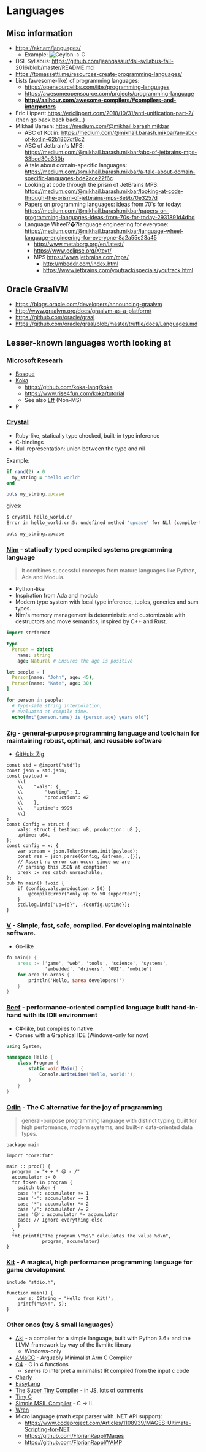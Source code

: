 # Languages

## Misc information

* <https://akr.am/languages/>
  * Example: ![Ceylon -> C](/images/ceylon-to-c.png)
* DSL Syllabus: <https://github.com/jeanqasaur/dsl-syllabus-fall-2016/blob/master/README.md>
* <https://tomassetti.me/resources-create-programming-languages/>
* Lists (awesome-like) of programming languages:
  * <https://opensourcelibs.com/libs/programming-languages>
  * <https://awesomeopensource.com/projects/programming-language>
  * **<http://aalhour.com/awesome-compilers/#compilers-and-interpreters>**
* Eric Lippert: <https://ericlippert.com/2018/10/31/anti-unification-part-2/> (then go back back back...)
* Mikhail Barash: <https://medium.com/@mikhail.barash.mikbar>
  * ABC of Kotlin: <https://medium.com/@mikhail.barash.mikbar/an-abc-of-kotlin-62b1867df8c2>
  * ABC of Jetbrain's MPS: <https://medium.com/@mikhail.barash.mikbar/abc-of-jetbrains-mps-33bed30c330b>
  * A tale about domain-specific languages: <https://medium.com/@mikhail.barash.mikbar/a-tale-about-domain-specific-languages-bde2ace22f6c>
  * Looking at code through the prism of JetBrains MPS: <https://medium.com/@mikhail.barash.mikbar/looking-at-code-through-the-prism-of-jetbrains-mps-8e9b70e3257d>
  * Papers on programming languages: ideas from 70's for today: <https://medium.com/@mikhail.barash.mikbar/papers-on-programming-languages-ideas-from-70s-for-today-2931891d4dbd>
  * Language Wheel?�?language engineering for everyone: <https://medium.com/@mikhail.barash.mikbar/language-wheel-language-engineering-for-everyone-8a2a55e23a45>
    * <http://www.metaborg.org/en/latest/>
    * <https://www.eclipse.org/Xtext/>
    * MPS <https://www.jetbrains.com/mps/>
      * <http://mbeddr.com/index.html>
      * <https://www.jetbrains.com/youtrack/specials/youtrack.html>

## Oracle GraalVM

* <https://blogs.oracle.com/developers/announcing-graalvm>
* <http://www.graalvm.org/docs/graalvm-as-a-platform/>
* <https://github.com/oracle/graal>
* <https://github.com/oracle/graal/blob/master/truffle/docs/Languages.md>

## Lesser-known languages worth looking at

### Microsoft Researh

* [Bosque](https://github.com/Microsoft/BosqueLanguage)
* [Koka](https://www.microsoft.com/en-us/research/project/koka/)
  * <https://github.com/koka-lang/koka>
  * <https://www.rise4fun.com/koka/tutorial>
  * See also [Eff](http://math.andrej.com/wp-content/uploads/2012/03/eff.pdf) (Non-MS)
* [P](https://github.com/p-org/P)

### [Crystal](https://crystal-lang.org/)

* Ruby-like, statically type checked, built-in type inference
* C-bindings
* Null representation: union between the type and nil

Example:

```ruby
if rand(2) > 0
  my_string = "hello world"
end

puts my_string.upcase
```

gives:

```sh
$ crystal hello_world.cr
Error in hello_world.cr:5: undefined method 'upcase' for Nil (compile-time type is (String | Nil))

puts my_string.upcase
```

### [Nim](https://nim-lang.org/) - statically typed compiled systems programming language

> It combines successful concepts from mature languages like Python, Ada and Modula.

* Python-like
* Inspiration from Ada and modula
* Modern type system with local type inference, tuples, generics and sum types.
* Nim's memory management is deterministic and customizable with destructors and move semantics, inspired by C++ and Rust.

```nim
import strformat

type
  Person = object
    name: string
    age: Natural # Ensures the age is positive

let people = [
  Person(name: "John", age: 45),
  Person(name: "Kate", age: 30)
]

for person in people:
  # Type-safe string interpolation,
  # evaluated at compile time.
  echo(fmt"{person.name} is {person.age} years old")
```

### [Zig](https://ziglang.org/) - general-purpose programming language and toolchain for maintaining robust, optimal, and reusable software

* [GitHub: Zig](https://github.com/ziglang/zig)

```zig
const std = @import("std");
const json = std.json;
const payload =
    \\{
    \\    "vals": {
    \\        "testing": 1,
    \\        "production": 42
    \\    },
    \\    "uptime": 9999
    \\}
;
const Config = struct {
    vals: struct { testing: u8, production: u8 },
    uptime: u64,
};
const config = x: {
    var stream = json.TokenStream.init(payload);
    const res = json.parse(Config, &stream, .{});
    // Assert no error can occur since we are
    // parsing this JSON at comptime!
    break :x res catch unreachable;
};
pub fn main() !void {
    if (config.vals.production > 50) {
        @compileError("only up to 50 supported");
    }
    std.log.info("up={d}", .{config.uptime});
}
```

### [V](https://vlang.io/) - Simple, fast, safe, compiled. For developing maintainable software.

* Go-like

```v
fn main() {
    areas := ['game', 'web', 'tools', 'science', 'systems',
              'embedded', 'drivers', 'GUI', 'mobile']
    for area in areas {
        println('Hello, $area developers!')
    }
}
```

### [Beef](https://www.beeflang.org/) - performance-oriented compiled language built hand-in-hand with its IDE environment

* C#-like, but compiles to native
* Comes with a Graphical IDE (Windows-only for now)

```csharp
using System;

namespace Hello {
    class Program {
        static void Main() {
            Console.WriteLine("Hello, world!");
        }
    }
}
```

### [Odin](https://odin-lang.org/) - The C alternative for the joy of programming

> general-purpose programming language with distinct typing, built for high performance, modern systems, and built-in data-oriented data types.

```odin
package main

import "core:fmt"

main :: proc() {
  program := "+ + * 😃 - /"
  accumulator := 0  
  for token in program {
    switch token {
    case '+': accumulator += 1
    case '-': accumulator -= 1
    case '*': accumulator *= 2
    case '/': accumulator /= 2
    case '😃': accumulator *= accumulator
    case: // Ignore everything else
    }
  } 
  fmt.printf("The program \"%s\" calculates the value %d\n",
             program, accumulator)
}
```

### [Kit](https://www.kitlang.org/) - A magical, high performance programming language for game development

```kit
include "stdio.h";

function main() {
    var s: CString = "Hello from Kit!";
    printf("%s\n", s);
}
```

### Other ones (toy & small languages)

* [Aki](https://github.com/syegulalp/Akilang) - a compiler for a simple language, built with Python 3.6+ and the LLVM framework by way of the llvmlite library
  * Windows-only
* [AMaCC](https://github.com/jserv/amacc) - Arguably Minimalist Arm C Compiler
* [C4](https://github.com/rswier/c4) - C in 4 functions
  * _seems to_ interpret a minimalist IR compiled from the input c code
* [Charly](https://github.com/KCreate/charly-vm)
* [EasyLang](https://github.com/erhanbaris/EasyLang)
* [The Super Tiny Compiler](https://github.com/jamiebuilds/the-super-tiny-compiler) - in JS, lots of comments
* [Tiny C](http://www.iro.umontreal.ca/~felipe/IFT2030-Automne2002/Complements/tinyc.c)
* [Simple MSIL Compiler](https://github.com/bencz/Simple-MSIL-Compiler) - C -> IL
* [Wren](https://github.com/wren-lang/wren)
* Micro language (math expr parser with .NET API support):
  * <https://www.codeproject.com/Articles/1108939/MAGES-Ultimate-Scripting-for-NET>
  * <https://github.com/FlorianRappl/Mages>
  * <https://github.com/FlorianRappl/YAMP>
